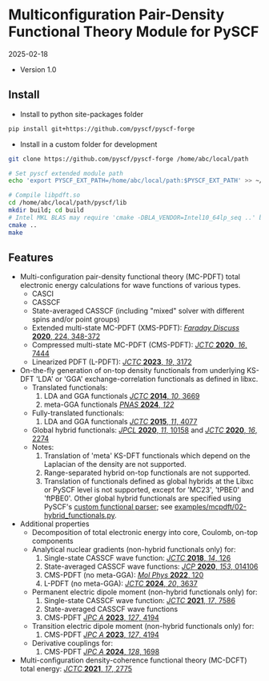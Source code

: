 # Multiconfiguration Pair-Density Functional Theory Module for PySCF

2025-02-18

- Version 1.0

## Install

- Install to python site-packages folder

```sh
pip install git+https://github.com/pyscf/pyscf-forge
```

- Install in a custom folder for development

```sh
git clone https://github.com/pyscf/pyscf-forge /home/abc/local/path

# Set pyscf extended module path
echo 'export PYSCF_EXT_PATH=/home/abc/local/path:$PYSCF_EXT_PATH' >> ~/.bashrc

# Compile libpdft.so
cd /home/abc/local/path/pyscf/lib
mkdir build; cd build
# Intel MKL BLAS may require 'cmake -DBLA_VENDOR=Intel10_64lp_seq ..' below
cmake ..
make
```

## Features

- Multi-configuration pair-density functional theory (MC-PDFT) total electronic
energy calculations for wave functions of various types.
  - CASCI
  - CASSCF
  - State-averaged CASSCF (including "mixed" solver with different spins and/or
  point groups)
  - Extended multi-state MC-PDFT (XMS-PDFT): [*Faraday Discuss* **2020**, 224,
  348-372]
  - Compressed multi-state MC-PDFT (CMS-PDFT): [*JCTC* **2020**, *16*, 7444]
  - Linearized PDFT (L-PDFT): [*JCTC* **2023**, *19*, 3172]
- On-the-fly generation of on-top density functionals from underlying KS-DFT
'LDA' or 'GGA' exchange-correlation functionals as defined in libxc.
  - Translated functionals: 
    1. LDA and GGA functionals [*JCTC* **2014**, *10*, 3669]
    1. meta-GGA functionals [*PNAS* **2024**, *122*]
  - Fully-translated functionals: 
    1. LDA and GGA functionals [*JCTC* **2015**, *11*, 4077]
  - Global hybrid functionals: [*JPCL* **2020**, *11*, 10158] and [*JCTC*
  **2020**, *16*, 2274]
  - Notes:
    1. Translation of 'meta' KS-DFT functionals which depend on the Laplacian
    of the density are not supported.
    1. Range-separated hybrid on-top functionals are not supported.
    1. Translation of functionals defined as global hybrids at the Libxc or
    PySCF level is not supported, except for 'MC23', 'tPBE0' and 'ftPBE0'.
    Other global hybrid functionals are specified using PySCF's [custom
    functional parser][custom functional parser]; see
    [examples/mcpdft/02-hybrid_functionals.py].
- Additional properties
  - Decomposition of total electronic energy into core, Coulomb, on-top
  components
  - Analytical nuclear gradients (non-hybrid functionals only) for:
    1. Single-state CASSCF wave function: [*JCTC* **2018**, *14*, 126]
    1. State-averaged CASSCF wave functions: [*JCP* **2020**, *153*, 014106]
    1. CMS-PDFT (no meta-GGA): [*Mol Phys* **2022**, 120]
    1. L-PDFT (no meta-GGA): [*JCTC* **2024**, *20*, 3637]
  - Permanent electric dipole moment (non-hybrid functionals only) for:
    1. Single-state CASSCF wave function: [*JCTC* **2021**, *17*, 7586]
    1. State-averaged CASSCF wave functions
    1. CMS-PDFT [*JPC A* **2023**, *127*, 4194]
  - Transition electric dipole moment (non-hybrid functionals only) for:
    1. CMS-PDFT [*JPC A* **2023**, *127*, 4194]
  - Derivative couplings for:
    1. CMS-PDFT [*JPC A* **2024**, *128*, 1698]
- Multi-configuration density-coherence functional theory (MC-DCFT) total
energy: [*JCTC* **2021**, *17*, 2775]

[*faraday discuss* **2020**, 224, 348-372]: http://dx.doi.org/10.1039/D0FD00037J
[*jcp* **2020**, *153*, 014106]: http://dx.doi.org/10.1063/5.0007040
[*jctc* **2014**, *10*, 3669]: http://dx.doi.org/10.1021/ct500483t
[*jctc* **2015**, *11*, 4077]: http://dx.doi.org/10.1021/acs.jctc.5b00609
[*jctc* **2018**, *14*, 126]: http://dx.doi.org/10.1021/acs.jctc.7b00967
[*jctc* **2020**, *16*, 2274]: http://dx.doi.org/10.1021/acs.jctc.9b01178
[*jctc* **2020**, *16*, 7444]: http://dx.doi.org/10.1021/acs.jctc.0c00908
[*jctc* **2021**, *17*, 2775]: http://dx.doi.org/10.1021/acs.jctc.0c01346
[*jctc* **2021**, *17*, 7586]: http://dx.doi.org/10.1021/acs.jctc.1c00915
[*jctc* **2023**, *19*, 3172]: https://dx.doi.org/10.1021/acs.jctc.3c00207
[*jpcl* **2020**, *11*, 10158]: http://dx.doi.org/10.1021/acs.jpclett.0c02956
[*mol phys* **2022**, 120]: http://dx.doi.org/10.1080/00268976.2022.2110534
[*JCTC* **2024**, *20*, 3637]: https://dx.doi.org/10.1021/acs.jctc.4c00095
[*JPC A* **2024**, *128*, 1698]: https://dx.doi.org/10.1021/acs.jpca.3c07048
[*JPC A* **2023**, *127*, 4194]: https://dx.doi.org/10.1021/acs.jpca.3c01142
[*PNAS* **2024**, *122*]: https://dx.doi.org/10.1073/pnas.2419413121

[comment]: <> (Code hyperlinks)
[examples/mcpdft/02-hybrid_functionals.py]: examples/mcpdft/02-hybrid_functionals.py
[custom functional parser]: https://github.com/pyscf/pyscf/blob/master/examples/dft/24-custom_xc_functional.py
[examples/mcpdft/02-hybrid_functionals.py]: examples/mcpdft/02-hybrid_functionals.py
